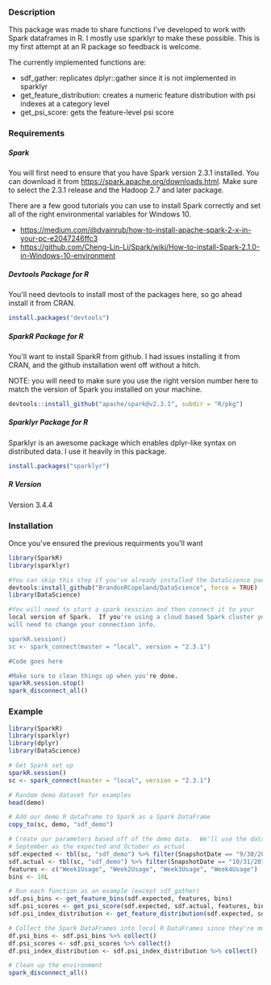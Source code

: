 ### Description
This package was made to share functions I've developed to work with Spark dataframes in R.  I
mostly use sparklyr to make these possible.  This is my first attempt at an R package so feedback
is welcome.  

The currently implemented functions are:  
- sdf_gather: replicates dplyr::gather since it is not implemented in sparklyr
- get_feature_distribution: creates a numeric feature distribution with psi indexes at a category level
- get_psi_score: gets the feature-level psi score

### Requirements

##### Spark
You will first need to ensure that you have Spark version 2.3.1 installed.  You can download it 
from https://spark.apache.org/downloads.html.  Make sure to select the 2.3.1 release and the 
Hadoop 2.7 and later package.  

There are a few good tutorials you can use to install Spark correctly and set all of the
right environmental variables for Windows 10.  
- https://medium.com/@dvainrub/how-to-install-apache-spark-2-x-in-your-pc-e2047246ffc3
- https://github.com/Cheng-Lin-Li/Spark/wiki/How-to-install-Spark-2.1.0-in-Windows-10-environment  

##### Devtools Package for R
You'll need devtools to install most of the packages here, so go ahead install it from CRAN.
```R
install.packages("devtools")
``` 

##### SparkR Package for R
You'll want to install SparkR from github.  I had issues installing it from CRAN, and
the github installation went off without a hitch.  

NOTE: you will need to make sure you use the right version number here to match the version of 
Spark you installed on your machine.
```R
devtools::install_github("apache/spark@v2.3.1", subdir = "R/pkg")
``` 

##### Sparklyr Package for R
Sparklyr is an awesome package which enables dplyr-like syntax on distributed data.
I use it heavily in this package.
```R
install.packages("sparklyr")
```
##### R Version

Version 3.4.4

### Installation
Once you've ensured the previous requirments you'll want 

```R
library(SparkR)
library(sparklyr)

#You can skip this step if you've already installed the DataScience package
devtools:install_github("BrandonRCopeland/DataScience", force = TRUE)
library(DataScience)

#You will need to start a spark sesscion and then connect it to your
local version of Spark.  If you're using a cloud based Spark cluster you
will need to change your connection info.

sparkR.session()
sc <- spark_connect(master = "local", version = "2.3.1")

#Code goes here

#Make sure to clean things up when you're done.
sparkR.session.stop()
spark_disconnect_all()
```

### Example

```R
library(SparkR)
library(sparklyr)
library(dplyr)
library(DataScience)

# Get Spark set up
sparkR.session()
sc <- spark_connect(master = "local", version = "2.3.1")

# Random demo dataset for examples
head(demo)

# Add our demo R dataframe to Spark as a Spark DataFrame
copy_to(sc, demo, "sdf_demo")

# Create our parameters based off of the demo data.  We'll use the data from
# September as the expected and October as actual
sdf.expected <- tbl(sc, "sdf_demo") %>% filter(SnapshotDate == "9/30/2018")
sdf.actual <- tbl(sc, "sdf_demo") %>% filter(SnapshotDate == "10/31/2018")
features <- c("Week1Usage", "Week2Usage", "Week3Usage", "Week4Usage")
bins <- 10L

# Run each function as an example (except sdf_gather)
sdf.psi_bins <- get_feature_bins(sdf.expected, features, bins)
sdf.psi_scores <- get_psi_score(sdf.expected, sdf.actual, features, bins)
sdf.psi_index_distribution <- get_feature_distribution(sdf.expected, sdf.actual, features, bins)

# Collect the Spark DataFrames into local R DataFrames since they're much smaller
df.psi_bins <- sdf.psi_bins %>% collect()
df.psi_scores <- sdf.psi_scores %>% collect()
df.psi_index_distribution <- sdf.psi_index_distribution %>% collect()

# Clean up the environment
spark_disconnect_all()
```